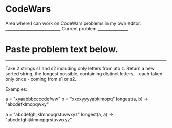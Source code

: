 # CodeWars
Area where I can work on CodeWars problems in my own editor.
___________________________ Current problem _______________
# Paste problem text below.
____________________________________________________

Take 2 strings s1 and s2 including only letters from ato z. Return a new sorted string, the longest possible, containing distinct letters, - each taken only once - coming from s1 or s2.

Examples:

a = "xyaabbbccccdefww"
b = "xxxxyyyyabklmopq"
longest(a, b) -> "abcdefklmopqwxy"

a = "abcdefghijklmnopqrstuvwxyz"
longest(a, a) -> "abcdefghijklmnopqrstuvwxyz"
